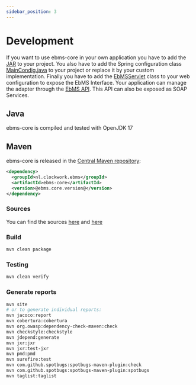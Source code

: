 ```yaml
---
sidebar_position: 3
---
```


# Development

If you want to use ebms-core in your own application you have to add the [JAR](#maven) to your project. You also have to add the Spring configuration class [MainCondig.java](https://github.com/eluinstra/ebms-core/blob/ebms-core-@ebms.branch.version@/src/main/java/nl/clockwork/ebms/MainConfig.java) to your project or replace it by your custom implementation. Finally you have to add the [EbMSServlet](https://github.com/eluinstra/ebms-core/blob/ebms-core-@ebms.branch.version@/src/main/java/nl/clockwork/ebms/server/servlet/EbMSServlet.java) class to your web configuration to expose the EbMS Interface. Your application can manage the adapter through the [EbMS API](api). This API can also be exposed as SOAP Services.  

## Java

ebms-core is compiled and tested with OpenJDK 17

## Maven

ebms-core is released in the [Central Maven repository](https://mvnrepository.com/artifact/nl.clockwork.ebms/ebms-core/@ebms.core.version@):

```xml
<dependency>
  <groupId>nl.clockwork.ebms</groupId>
  <artifactId>ebms-core</artifactId>
  <version>@ebms.core.version@</version>
</dependency>
```

### Sources

You can find the sources [here](https://sourceforge.net/p/muleebmsadapter/code/ci/master/tree/) and [here](https://github.com/eluinstra/ebms-core)

### Build

```sh
mvn clean package
```

### Testing

```sh
mvn clean verify
```

### Generate reports

```sh
mvn site
# or to generate individual reports:
mvn jacoco:report
mvn cobertura:cobertura
mvn org.owasp:dependency-check-maven:check
mvn checkstyle:checkstyle
mvn jdepend:generate
mvn jxr:jxr
mvn jxr:test-jxr
mvn pmd:pmd
mvn surefire:test
mvn com.github.spotbugs:spotbugs-maven-plugin:check
mvn com.github.spotbugs:spotbugs-maven-plugin:spotbugs
mvn taglist:taglist
```
